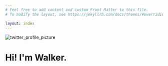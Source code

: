 ```yaml
---
# Feel free to add content and custom Front Matter to this file.
# To modify the layout, see https://jekyllrb.com/docs/themes/#overriding-theme-defaults

layout: index
---
```

<div class="flex tplg bplg">
<img class="img-small ds" src="https://pbs.twimg.com/profile_images/1369687722541998081/Qg449cAj_400x400.jpg" alt="twitter_profile_picture">
<div class="tpmd lpmd">
<h1>Hi! I'm Walker.</h1>
<p></p>
</div>
</div>
